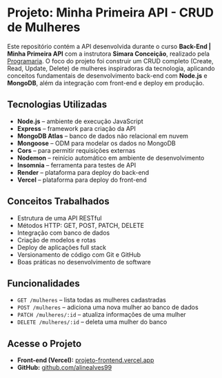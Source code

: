 # Projeto: Minha Primeira API - CRUD de Mulheres

Este repositório contém a API desenvolvida durante o curso **Back-End | Minha Primeira API** com a instrutora **Simara Conceição**, realizado pela [Programaria](https://www.programaria.org/). O foco do projeto foi construir um CRUD completo (Create, Read, Update, Delete) de mulheres inspiradoras da tecnologia, aplicando conceitos fundamentais de desenvolvimento back-end com **Node.js** e **MongoDB**, além da integração com front-end e deploy em produção.

## Tecnologias Utilizadas

- **Node.js** – ambiente de execução JavaScript
- **Express** – framework para criação da API
- **MongoDB Atlas** – banco de dados não relacional em nuvem
- **Mongoose** – ODM para modelar os dados no MongoDB
- **Cors** – para permitir requisições externas
- **Nodemon** – reinício automático em ambiente de desenvolvimento
- **Insomnia** – ferramenta para testes de API
- **Render** – plataforma para deploy do back-end
- **Vercel** – plataforma para deploy do front-end

## Conceitos Trabalhados

- Estrutura de uma API RESTful
- Métodos HTTP: GET, POST, PATCH, DELETE
- Integração com banco de dados
- Criação de modelos e rotas
- Deploy de aplicações full stack
- Versionamento de código com Git e GitHub
- Boas práticas no desenvolvimento de software

## Funcionalidades

- `GET /mulheres` – lista todas as mulheres cadastradas
- `POST /mulheres` – adiciona uma nova mulher ao banco de dados
- `PATCH /mulheres/:id` – atualiza informações de uma mulher
- `DELETE /mulheres/:id` – deleta uma mulher do banco

## Acesse o Projeto

- **Front-end (Vercel):** [projeto-frontend.vercel.app](https://projeto-frontend-h30mgqol7-aline-alves-projects.vercel.app/)
- **GitHub:** [github.com/alinealves99](https://github.com/alinealves99)
